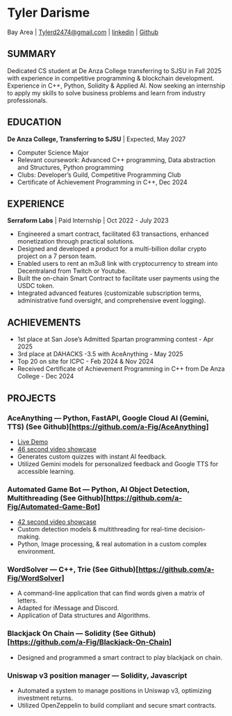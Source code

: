 # Tyler Darisme
Bay Area | Tylerd2474@gmail.com | [linkedin](https://www.linkedin.com/in/tyler-darisme-454011300/) | [Github](https://github.com/a-Fig/)

## SUMMARY
Dedicated CS student at De Anza College transferring to SJSU in Fall 2025 with experience in competitive programming & blockchain development. Experience in C++, Python, Solidity & Applied AI. Now seeking an internship to apply my skills to solve business problems and learn from industry professionals.

## EDUCATION
**De Anza College, Transferring to SJSU** | Expected, May 2027
* Computer Science Major
* Relevant coursework: Advanced C++ programming, Data abstraction and Structures, Python programming
* Clubs: Developer’s Guild, Competitive Programming Club
* Certificate of Achievement Programming in C++, Dec 2024

## EXPERIENCE
**Serraform Labs** | Paid Internship | Oct 2022 - July 2023
* Engineered a smart contract, facilitated 63 transactions, enhanced monetization through practical solutions.
* Designed and developed a product for a multi-billion dollar crypto project on a 7 person team.
* Enabled users to rent an m3u8 link with cryptocurrency to stream into Decentraland from Twitch or Youtube.
* Built the on-chain Smart Contract to facilitate user payments using the USDC token.
* Integrated advanced features (customizable subscription terms, administrative fund oversight, and comprehensive event logging).

## ACHIEVEMENTS
* 1st place at San Jose’s Admitted Spartan programming contest - Apr 2025
* 3rd place at DAHACKS -3.5 with AceAnything - May 2025
* Top 20 on site for ICPC - Feb 2024 & Nov 2024
* Received Certificate of Achievement Programming in C++ from De Anza College - Dec 2024

## PROJECTS
### AceAnything — Python, FastAPI, Google Cloud AI (Gemini, TTS) (See Github)[https://github.com/a-Fig/AceAnything]
* [Live Demo](https://www.youtube.com/watch?v=your_video_link)
* [46 second video showcase](https://www.youtube.com/watch?v=your_video_link)
* Generates custom quizzes with instant AI feedback.
* Utilized Gemini models for personalized feedback and Google TTS for accessible learning.

### Automated Game Bot — Python, AI Object Detection, Multithreading (See Github)[https://github.com/a-Fig/Automated-Game-Bot]
* [42 second video showcase](https://www.youtube.com/watch?v=your_video_link)
* Custom detection models & multithreading for real-time decision-making.
* Python, Image processing, & real automation in a custom complex environment.

### WordSolver — C++, Trie (See Github)[https://github.com/a-Fig/WordSolver]
* A command-line application that can find words given a matrix of letters.
* Adapted for iMessage and Discord.
* Application of Data structures and Algorithms.

### Blackjack On Chain — Solidity (See Github)[https://github.com/a-Fig/Blackjack-On-Chain]
* Designed and programmed a smart contract to play blackjack on chain.

### Uniswap v3 position manager — Solidity, Javascript
* Automated a system to manage positions in Uniswap v3, optimizing investment returns.
* Utilized OpenZeppelin to build compliant and secure smart contracts.

